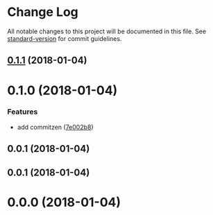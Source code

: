 # Change Log

All notable changes to this project will be documented in this file. See [standard-version](https://github.com/conventional-changelog/standard-version) for commit guidelines.

<a name="0.1.1"></a>
## [0.1.1](https://github.com/somallg/angular-primeng-sample/compare/v0.1.0...v0.1.1) (2018-01-04)



<a name="0.1.0"></a>
# 0.1.0 (2018-01-04)


### Features

* add commitzen ([7e002b8](https://github.com/somallg/angular-primeng-sample/commit/7e002b8))



<a name="0.0.1"></a>
## 0.0.1 (2018-01-04)



<a name="0.0.1"></a>
## 0.0.1 (2018-01-04)



<a name="0.0.0"></a>
# 0.0.0 (2018-01-04)
